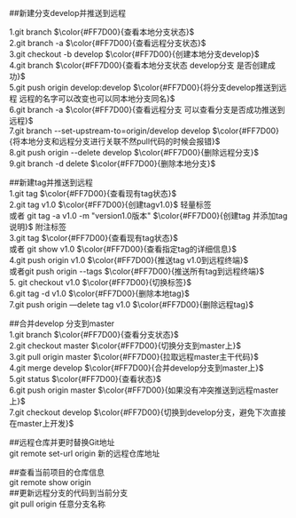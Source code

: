 ##新建分支develop并推送到远程

1.git branch $\color{#FF7D00}{查看本地分支状态}$  
2.git branch -a $\color{#FF7D00}{查看远程分支状态}$  
3.git checkout -b develop $\color{#FF7D00}{创建本地分支develop}$  
4.git branch $\color{#FF7D00}{查看本地分支状态 develop分支 是否创建成功}$  
5.git push origin develop:develop $\color{#FF7D00}{将分支develop推送到远程 远程的名字可以改变也可以同本地分支同名}$  
6.git branch -a $\color{#FF7D00}{查看远程分支 可以查看分支是否成功推送到远程}$  
7.git branch --set-upstream-to=origin/develop develop $\color{#FF7D00}{将本地分支和远程分支进行关联不然pull代码的时候会报错}$  
8.git push origin --delete develop $\color{#FF7D00}{删除远程分支}$  
9.git branch -d delete $\color{#FF7D00}{删除本地分支}$  

##新建tag并推送到远程  
1.git tag $\color{#FF7D00}{查看现有tag状态}$  
2.git tag v1.0 $\color{#FF7D00}{创建tagv1.0}$  轻量标签  
或者 git tag -a v1.0 -m "version1.0版本" $\color{#FF7D00}{创建tag 并添加tag说明}$  附注标签  
3.git tag $\color{#FF7D00}{查看现有tag状态}$  
或者 git show v1.0 $\color{#FF7D00}{查看指定tag的详细信息}$  
4.git push origin v1.0 $\color{#FF7D00}{推送tag v1.0到远程终端}$  
或者git push origin --tags $\color{#FF7D00}{推送所有tag到远程终端}$  
5. git checkout v1.0 $\color{#FF7D00}{切换标签}$  
6.git tag -d v1.0 $\color{#FF7D00}{删除本地tag}$    
7.git push origin —delete tag v1.0 $\color{#FF7D00}{删除远程tag}$  

##合并develop 分支到master  
1.git branch $\color{#FF7D00}{查看分支状态}$  
2.git checkout master $\color{#FF7D00}{切换分支到master上}$  
3.git pull origin master $\color{#FF7D00}{拉取远程master主干代码}$  
4.git merge develop $\color{#FF7D00}{合并develop分支到master上}$  
5.git status $\color{#FF7D00}{查看状态}$  
6.git push origin master $\color{#FF7D00}{如果没有冲突推送到远程master上}$  
7.git checkout develop $\color{#FF7D00}{切换到develop分支，避免下次直接在master上开发}$  

##远程仓库并更时替换Git地址  
git remote set-url origin 新的远程仓库地址  

##查看当前项目的仓库信息  
git remote show origin  
##更新远程分支的代码到当前分支  
git pull origin 任意分支名称  
